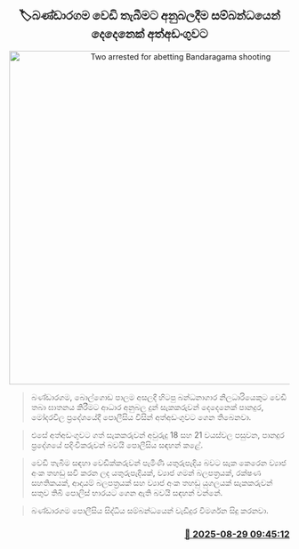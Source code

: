 <p align='center'><b><h2 align='center' title='Two arrested for abetting Bandaragama shooting'>🏷බණ්ඩාරගම වෙඩි තැබීමට අනුබලදීම සම්බන්ධයෙන් දෙදෙනෙක් අත්අඩංගුවට</h2></b></p>
<p align='center'><img src='https://helakuru.sgp1.cdn.digitaloceanspaces.com/esana/images/lib/arrested2-archived.jpg' width='600' alt='Two arrested for abetting Bandaragama shooting'></p>

> බණ්ඩාරගම, බොල්ගොඩ පාලම අසලදී හිටපු බන්ධනාගාර නිලධාරියෙකුට වෙඩි තබා ඝාතනය කිරීමට ආධාර අනුබල දුන් සැකකරුවන් දෙදෙනෙක් පානදුර, මෝදරවිල ප්‍රදේශයේදී පොලීසිය විසින් අත්අඩංගුවට ගෙන තිබෙනවා.

> එසේ අත්අඩංගුවට ගත් සැකකරුවන් අවුරුදු 18 සහ 21 වයස්වල පසුවන, පානදුර ප්‍රදේශයේ පදිංචිකරුවන් බවයි පොලීසිය සඳහන් කළේ.

> වෙඩි තැබීම සඳහා වෙඩික්කරුවන් පැමිණි යතුරුපැදිය බවට සැක කෙරෙන ව්‍යාජ අංක තහඩු සවි කරන ලද යතුරුපැදියක්, ව්‍යාජ ගමන් බලපත්‍රයක්, රක්ෂණ සහතිකයක්, ආදායම් බලපත්‍රයක් සහ ව්‍යාජ අංක තහඩු යුගලයක් සැකකරුවන් සතුව තිබී පොලිස් භාරයට ගෙන ඇති බවයි සඳහන් වන්නේ.

> බණ්ඩාරගම පොලීසිය සිද්ධිය සම්බන්ධයෙන් වැඩිදුර විමර්ශන සිදු කරනවා.



<h3 align='right'><a href='https://www.helakuru.lk/esana/p/113175/'>📅 2025-08-29 09:45:12</a></h3>
